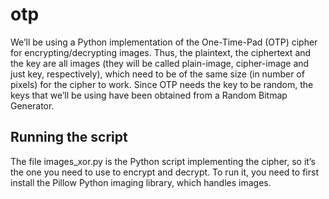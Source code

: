 # otp

We’ll be using a Python implementation of the One-Time-Pad (OTP) cipher for encrypting/decrypting images. Thus, the plaintext, the ciphertext and the key are all images (they will be called plain-image, cipher-image and just key, respectively), which need to be of the same size (in number of pixels) for the cipher to work.
Since OTP needs the key to be random, the keys that we’ll be using have been obtained from a Random Bitmap Generator.

## Running the script

The file images_xor.py is the Python script implementing the cipher, so it’s the one you need to use to encrypt and decrypt.
To run it, you need to first install the Pillow Python imaging library, which handles images.

